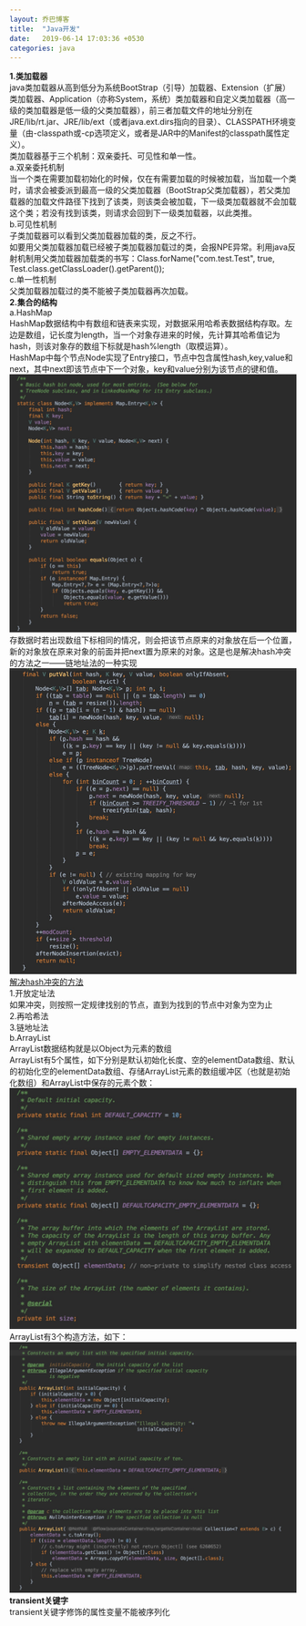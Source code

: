```yaml
---
layout: 乔巴博客
title:  "Java开发"
date:   2019-06-14 17:03:36 +0530
categories: java
---
```

**1.类加载器**  
 java类加载器从高到低分为系统BootStrap（引导）加载器、Extension（扩展）类加载器、Application（亦称System，系统）类加载器和自定义类加载器（高一级的类加载器是低一级的父类加载器），前三者加载文件的地址分别在JRE/lib/rt.jar、JRE/lib/ext（或者java.ext.dirs指向的目录）、CLASSPATH环境变量（由-classpath或-cp选项定义，或者是JAR中的Manifest的classpath属性定义）。  
类加载器基于三个机制：双亲委托、可见性和单一性。  
a.双亲委托机制  
当一个类在需要加载初始化的时候，仅在有需要加载的时候被加载，当加载一个类时，请求会被委派到最高一级的父类加载器（BootStrap父类加载器），若父类加载器的加载文件路径下找到了该类，则该类会被加载，下一级类加载器就不会加载这个类；若没有找到该类，则请求会回到下一级类加载器，以此类推。   
b.可见性机制  
子类加载器可以看到父类加载器加载的类，反之不行。  
如要用父类加载器加载已经被子类加载器加载过的类，会报NPE异常。利用java反射机制用父类加载器加载类的书写：Class.forName("com.test.Test", true,  Test.class.getClassLoader().getParent());  
c.单一性机制  
父类加载器加载过的类不能被子类加载器再次加载。  
**2.集合的结构**  
a.HashMap  
HashMap数据结构中有数组和链表来实现，对数据采用哈希表数据结构存取。左边是数组，记长度为length，当一个对象存进来的时候，先计算其哈希值记为hash，则该对象存的数组下标就是hash%length（取模运算）。  
HashMap中每个节点Node实现了Entry接口，节点中包含属性hash,key,value和next，其中next即该节点中下一个对象，key和value分别为该节点的键和值。  
![Node构造函数](assets/NodeConstruct.png "Node构造函数")  
存数据时若出现数组下标相同的情况，则会把该节点原来的对象放在后一个位置，新的对象放在原来对象的前面并把next置为原来的对象。这是也是解决hash冲突的方法之一——链地址法的一种实现  
![put方法调用的主要方法](assets/HashPutValue.png "put方法调用的主要方法")   
[解决hash冲突的方法](https://www.cnblogs.com/zhangbing12304/p/7997980.html)  
1.开放定址法  
如果冲突，则按照一定规律找别的节点，直到为找到的节点中对象为空为止  
2.再哈希法  
3.链地址法  
b.ArrayList  
ArrayList数据结构就是以Object为元素的数组  
ArrayList有5个属性，如下分别是默认初始化长度、空的elementData数组、默认的初始化空的elementData数组、存储ArrayList元素的数组缓冲区（也就是初始化数组）和ArrayList中保存的元素个数：  
![ArrayList的属性](assets/ArrayListProperties.png "ArrayList的属性")  
ArrayList有3个构造方法，如下：  
![ArrayList的构造方法](assets/ArrayListContruct.png "ArrayList的构造方法")  
**transient关键字**  
transient关键字修饰的属性变量不能被序列化  

